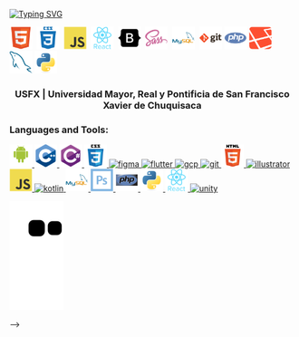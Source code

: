 
[![Typing SVG](https://readme-typing-svg.demolab.com/?lines=Victor+Manuel+Tacuri+Rengifo;Universidad+Mayor,+Real+y+Pontificia;de+San+Francisco+Xavier+de+Chuquisaca;from+Bolivia)](https://git.io/typing-svg)



<!-- ### Hi there My name is Victor Manuel Tacuri Rengifo 👋-->

<!--
**vmtacurir/vmtacurir** is a ✨ _special_ ✨ repository because its `README.md` (this file) appears on your GitHub profile.

Here are some ideas to get you started:

- 🔭 I’m currently working on ...
- 🌱 I’m currently learning ...
- 👯 I’m looking to collaborate on ...
- 🤔 I’m looking for help with ...
- 💬 Ask me about ...
- 📫 How to reach me: ...
- 😄 Pronouns: ...
- ⚡ Fun fact: ...
-->
 <div>
        <img src="https://github.com/devicons/devicon/blob/master/icons/html5/html5-original.svg" title="HTML5" alt="HTML" width="40" height="40"/>&nbsp;
        <img src="https://github.com/devicons/devicon/blob/master/icons/css3/css3-plain-wordmark.svg"  title="CSS3" alt="CSS" width="40" height="40"/>&nbsp;
        <img src="https://github.com/devicons/devicon/blob/master/icons/javascript/javascript-original.svg" title="JavaScript" alt="JavaScript" width="40" height="40"/>&nbsp;
        <img src="https://github.com/devicons/devicon/blob/master/icons/react/react-original-wordmark.svg" title="React" alt="React" width="40" height="40"/>&nbsp;
        <img src="https://github.com/devicons/devicon/blob/master/icons/bootstrap/bootstrap-plain.svg" title="Bootstrap" alt="Bootstrap" width="40" height="40"/>&nbsp;
        <img src="https://github.com/devicons/devicon/blob/master/icons/sass/sass-original.svg" title="Sass" alt="Sass" width="40" height="40"/>&nbsp;
        <img src="https://github.com/devicons/devicon/blob/master/icons/mysql/mysql-original-wordmark.svg" title="MySQL"  alt="MySQL" width="40" height="40"/>&nbsp;
        <img src="https://github.com/devicons/devicon/blob/master/icons/git/git-original-wordmark.svg" title="Git" **alt="Git" width="40" height="40"/>
        <img src="https://github.com/devicons/devicon/blob/master/icons/php/php-plain.svg" title="Git" **alt="Git" width="40" height="40"/>
        <img src="https://github.com/devicons/devicon/blob/master/icons/laravel/laravel-plain.svg" title="Git" **alt="Git" width="40" height="40"/>
        <img src="https://github.com/devicons/devicon/blob/master/icons/mysql/mysql-plain.svg" title="Git" **alt="Git" width="40" height="40"/>
        <img src="https://github.com/devicons/devicon/blob/master/icons/python/python-original.svg" title="Git" **alt="Git" width="40" height="40"/>
      </div>
</div>
<!--<h1 align="center">Hi 👋, I'm Victor Manuel Tacuri Rengifo</h1>-->
<h3 align="center">USFX | Universidad Mayor, Real y Pontificia de San Francisco Xavier de Chuquisaca</h3>


<h3 align="left">Languages and Tools:</h3>
<p align="left"> <a href="https://developer.android.com" target="_blank" rel="noreferrer"> <img src="https://raw.githubusercontent.com/devicons/devicon/master/icons/android/android-original-wordmark.svg" alt="android" width="40" height="40"/> </a> <a href="https://www.w3schools.com/cpp/" target="_blank" rel="noreferrer"> <img src="https://raw.githubusercontent.com/devicons/devicon/master/icons/cplusplus/cplusplus-original.svg" alt="cplusplus" width="40" height="40"/> </a> <a href="https://www.w3schools.com/cs/" target="_blank" rel="noreferrer"> <img src="https://raw.githubusercontent.com/devicons/devicon/master/icons/csharp/csharp-original.svg" alt="csharp" width="40" height="40"/> </a> <a href="https://www.w3schools.com/css/" target="_blank" rel="noreferrer"> <img src="https://raw.githubusercontent.com/devicons/devicon/master/icons/css3/css3-original-wordmark.svg" alt="css3" width="40" height="40"/> </a> <a href="https://www.figma.com/" target="_blank" rel="noreferrer"> <img src="https://www.vectorlogo.zone/logos/figma/figma-icon.svg" alt="figma" width="40" height="40"/> </a> <a href="https://flutter.dev" target="_blank" rel="noreferrer"> <img src="https://www.vectorlogo.zone/logos/flutterio/flutterio-icon.svg" alt="flutter" width="40" height="40"/> </a> <a href="https://cloud.google.com" target="_blank" rel="noreferrer"> <img src="https://www.vectorlogo.zone/logos/google_cloud/google_cloud-icon.svg" alt="gcp" width="40" height="40"/> </a> <a href="https://git-scm.com/" target="_blank" rel="noreferrer"> <img src="https://www.vectorlogo.zone/logos/git-scm/git-scm-icon.svg" alt="git" width="40" height="40"/> </a> <a href="https://www.w3.org/html/" target="_blank" rel="noreferrer"> <img src="https://raw.githubusercontent.com/devicons/devicon/master/icons/html5/html5-original-wordmark.svg" alt="html5" width="40" height="40"/> </a> <a href="https://www.adobe.com/in/products/illustrator.html" target="_blank" rel="noreferrer"> <img src="https://www.vectorlogo.zone/logos/adobe_illustrator/adobe_illustrator-icon.svg" alt="illustrator" width="40" height="40"/> </a> <a href="https://developer.mozilla.org/en-US/docs/Web/JavaScript" target="_blank" rel="noreferrer"> <img src="https://raw.githubusercontent.com/devicons/devicon/master/icons/javascript/javascript-original.svg" alt="javascript" width="40" height="40"/> </a> <a href="https://kotlinlang.org" target="_blank" rel="noreferrer"> <img src="https://www.vectorlogo.zone/logos/kotlinlang/kotlinlang-icon.svg" alt="kotlin" width="40" height="40"/> </a> <a href="https://www.mysql.com/" target="_blank" rel="noreferrer"> <img src="https://raw.githubusercontent.com/devicons/devicon/master/icons/mysql/mysql-original-wordmark.svg" alt="mysql" width="40" height="40"/> </a> <a href="https://www.photoshop.com/en" target="_blank" rel="noreferrer"> <img src="https://raw.githubusercontent.com/devicons/devicon/master/icons/photoshop/photoshop-line.svg" alt="photoshop" width="40" height="40"/> </a> <a href="https://www.php.net" target="_blank" rel="noreferrer"> <img src="https://raw.githubusercontent.com/devicons/devicon/master/icons/php/php-original.svg" alt="php" width="40" height="40"/> </a> <a href="https://www.python.org" target="_blank" rel="noreferrer"> <img src="https://raw.githubusercontent.com/devicons/devicon/master/icons/python/python-original.svg" alt="python" width="40" height="40"/> </a> <a href="https://reactjs.org/" target="_blank" rel="noreferrer"> <img src="https://raw.githubusercontent.com/devicons/devicon/master/icons/react/react-original-wordmark.svg" alt="react" width="40" height="40"/> </a> <a href="https://unity.com/" target="_blank" rel="noreferrer"> <img src="https://www.vectorlogo.zone/logos/unity3d/unity3d-icon.svg" alt="unity" width="40" height="40"/> </a> </p>
<!--
<p><img align="left" src="https://github-readme-stats.vercel.app/api/top-langs?username=vmtacurir&show_icons=true&locale=en&layout=compact" alt="vmtacurir" /></p>

<p>&nbsp;<img align="center" src="https://github-readme-stats.vercel.app/api?username=vmtacurir&show_icons=true&locale=en" alt="vmtacurir" /></p>

<p><img align="center" src="https://github-readme-streak-stats.herokuapp.com/?user=vmtacurir&" alt="vmtacurir" /></p>
<p align="center"> 
  Visitor count<br>
  <img src="https://profile-counter.glitch.me/sagar-viradiya/count.svg" />
</p>-->

![Snake animation](https://github.com/vmtacurir/vmtacurir/blob/output/github-contribution-grid-snake.svg)

<!-- 
## Recent Blog Posts  
<!-- BLOG-POST-LIST:START -->  
<!-- BLOG-POST-LIST:END -->  
<!--
<br/>  
<div align="center"><img src="https://rishavanand.github.io/static/images/spotify-readme-example.svg" /></div>  
<br/>-->
-->  
